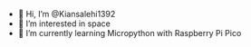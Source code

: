 - 👋 Hi, I’m @Kiansalehi1392
- 👀 I’m interested in space
- 🌱 I’m currently learning Micropython with Raspberry Pi Pico 

<!---
Kiansalehi1392/Kiansalehi1392 is a ✨ special ✨ repository because its `README.md` (this file) appears on your GitHub profile.
You can click the Preview link to take a look at your changes.
--->
